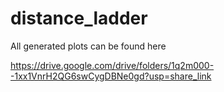 # distance_ladder

All generated plots can be found here

https://drive.google.com/drive/folders/1q2m000--1xx1VnrH2QG6swCygDBNe0gd?usp=share_link
